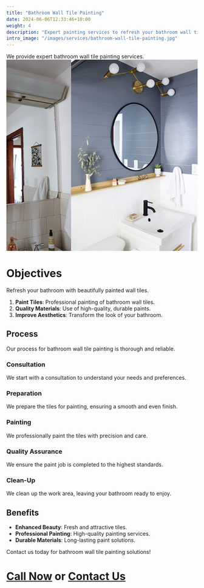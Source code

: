 ```yaml
---
title: "Bathroom Wall Tile Painting"
date: 2024-06-06T12:33:46+10:00
weight: 4
description: "Expert painting services to refresh your bathroom wall tiles with a new look."
intro_image: "/images/services/bathroom-wall-tile-painting.jpg"
---
```


We provide expert bathroom wall tile painting services.
![Bathroom Wall Tile Painting](/images/services/bathroom-wall-tile-painting.jpg)
# Objectives

Refresh your bathroom with beautifully painted wall tiles.

1. **Paint Tiles**: Professional painting of bathroom wall tiles.
2. **Quality Materials**: Use of high-quality, durable paints.
3. **Improve Aesthetics**: Transform the look of your bathroom.

## Process

Our process for bathroom wall tile painting is thorough and reliable.

### Consultation

We start with a consultation to understand your needs and preferences.

### Preparation

We prepare the tiles for painting, ensuring a smooth and even finish.

### Painting

We professionally paint the tiles with precision and care.

### Quality Assurance

We ensure the paint job is completed to the highest standards.

### Clean-Up

We clean up the work area, leaving your bathroom ready to enjoy.

## Benefits

- **Enhanced Beauty**: Fresh and attractive tiles.
- **Professional Painting**: High-quality painting services.
- **Durable Materials**: Long-lasting paint solutions.

Contact us today for bathroom wall tile painting solutions!

# [Call Now](tel:561-846-0938) or [Contact Us](/contact)
